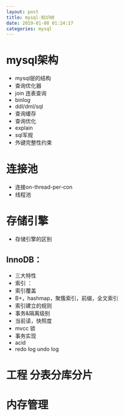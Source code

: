 ```yaml
--- 
layout: post 
title: mysql-知识树 
date: 2019-01-08 01:24:17 
categories: mysql 
---
```

# mysql架构
* mysql层的结构
* 查询优化器
* join 连表查询
* binlog
* ddl/dml/sql
* 查询缓存
* 查询优化
* explain
* sql军规
* 外键完整性约束
# 连接池
* 连接on-thread-per-con
* 线程池
# 存储引擎
* 存储引擎的区别
## InnoDB：
* 三大特性
* 索引 ：
* 索引覆盖
* B+，hashmap，聚簇索引，前缀，全文索引
* 索引建立的规则
* 事务&隔离级别
* 当前读，快照度
* mvcc 锁
* 事务实现
* acid
* redo log undo log
# 工程 分表分库分片
# 内存管理
